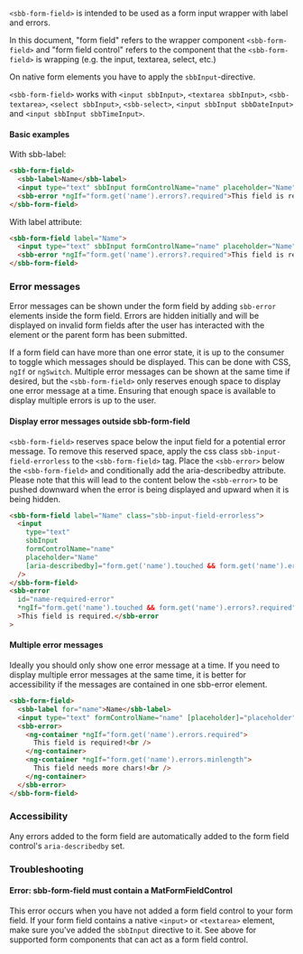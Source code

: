 `<sbb-form-field>` is intended to be used as a form input wrapper with label and errors.

In this document, "form field" refers to the wrapper component `<sbb-form-field>` and
"form field control" refers to the component that the `<sbb-form-field>` is wrapping
(e.g. the input, textarea, select, etc.)

On native form elements you have to apply the `sbbInput`-directive.

`<sbb-form-field>` works with `<input sbbInput>`, `<textarea sbbInput>`, `<sbb-textarea>`, `<select sbbInput>`, `<sbb-select>`, `<input sbbInput sbbDateInput>` and `<input sbbInput sbbTimeInput>`.

#### Basic examples

With sbb-label:

```html
<sbb-form-field>
  <sbb-label>Name</sbb-label>
  <input type="text" sbbInput formControlName="name" placeholder="Name" />
  <sbb-error *ngIf="form.get('name').errors?.required">This field is required.</sbb-error>
</sbb-form-field>
```

With label attribute:

```html
<sbb-form-field label="Name">
  <input type="text" sbbInput formControlName="name" placeholder="Name" />
  <sbb-error *ngIf="form.get('name').errors?.required">This field is required.</sbb-error>
</sbb-form-field>
```

### Error messages

Error messages can be shown under the form field by adding `sbb-error` elements inside the
form field. Errors are hidden initially and will be displayed on invalid form fields after the user
has interacted with the element or the parent form has been submitted.

If a form field can have more than one error state, it is up to the consumer to toggle which
messages should be displayed. This can be done with CSS, `ngIf` or `ngSwitch`. Multiple error
messages can be shown at the same time if desired, but the `<sbb-form-field>` only reserves enough
space to display one error message at a time. Ensuring that enough space is available to display
multiple errors is up to the user.

#### Display error messages outside sbb-form-field

`<sbb-form-field>` reserves space below the input field for a potential error message.
To remove this reserved space, apply the css class `sbb-input-field-errorless` to the `<sbb-form-field>` tag.
Place the `<sbb-error>` below the `<sbb-form-field>` and conditionally add the aria-describedby attribute.
Please note that this will lead to the content below the `<sbb-error>` to be pushed downward when
the error is being displayed and upward when it is being hidden.

```html
<sbb-form-field label="Name" class="sbb-input-field-errorless">
  <input
    type="text"
    sbbInput
    formControlName="name"
    placeholder="Name"
    [aria-describedby]="form.get('name').touched && form.get('name').errors?.required ? 'name-required-error' : null"
  />
</sbb-form-field>
<sbb-error
  id="name-required-error"
  *ngIf="form.get('name').touched && form.get('name').errors?.required"
  >This field is required.</sbb-error
>
```

#### Multiple error messages

Ideally you should only show one error message at a time.
If you need to display multiple error messages at the same time, it is better for accessibility
if the messages are contained in one sbb-error element.

```html
<sbb-form-field>
  <sbb-label for="name">Name</sbb-label>
  <input type="text" formControlName="name" [placeholder]="placeholder" />
  <sbb-error>
    <ng-container *ngIf="form.get('name').errors.required">
      This field is required!<br />
    </ng-container>
    <ng-container *ngIf="form.get('name').errors.minlength">
      This field needs more chars!<br />
    </ng-container>
  </sbb-error>
</sbb-form-field>
```

### Accessibility

Any errors added to the form field are automatically added to the form field control's
`aria-describedby` set.

### Troubleshooting

#### Error: sbb-form-field must contain a MatFormFieldControl

This error occurs when you have not added a form field control to your form field. If your form
field contains a native `<input>` or `<textarea>` element, make sure you've added the `sbbInput`
directive to it. See above for supported form components that can act as a form field
control.
